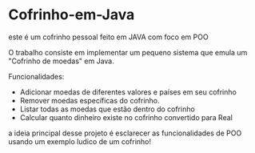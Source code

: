 # Cofrinho-em-Java
este é um cofrinho pessoal feito em JAVA com foco em POO

O trabalho consiste em implementar um pequeno sistema que emula um "Cofrinho 
de moedas" em Java.

Funcionalidades:
- Adicionar moedas de diferentes valores e países em seu cofrinho
- Remover moedas específicas do cofrinho.
- Listar todas as moedas que estão dentro do cofrinho
- Calcular quanto dinheiro existe no cofrinho convertido para Real

a ideia principal desse projeto é esclarecer as funcionalidades de POO usando um exemplo ludico de um cofrinho!
